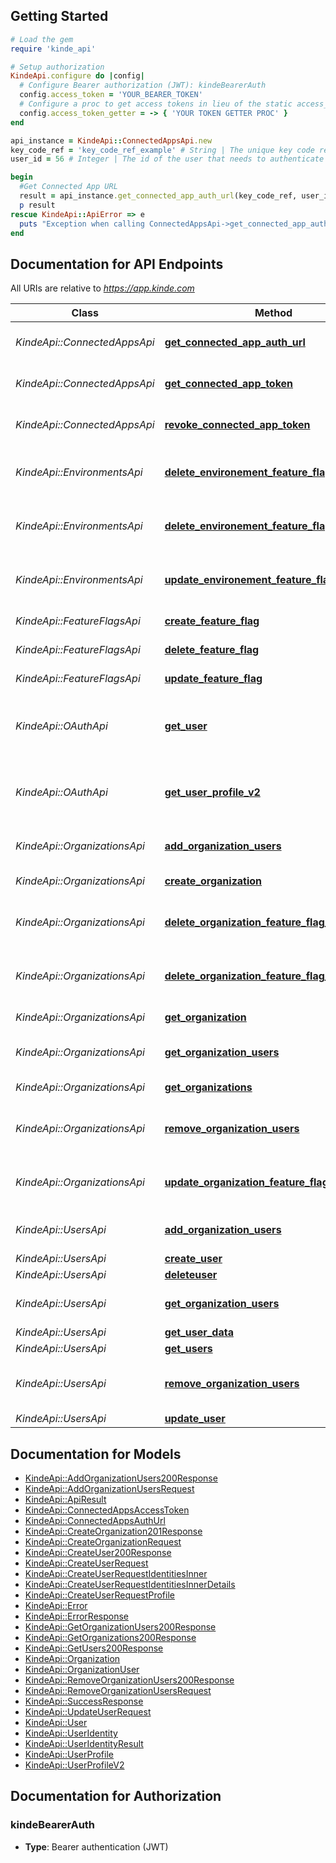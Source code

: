 ## Getting Started

```ruby
# Load the gem
require 'kinde_api'

# Setup authorization
KindeApi.configure do |config|
  # Configure Bearer authorization (JWT): kindeBearerAuth
  config.access_token = 'YOUR_BEARER_TOKEN'
  # Configure a proc to get access tokens in lieu of the static access_token configuration
  config.access_token_getter = -> { 'YOUR TOKEN GETTER PROC' } 
end

api_instance = KindeApi::ConnectedAppsApi.new
key_code_ref = 'key_code_ref_example' # String | The unique key code reference of the connected app to authenticate against.
user_id = 56 # Integer | The id of the user that needs to authenticate to the third-party connected app.

begin
  #Get Connected App URL
  result = api_instance.get_connected_app_auth_url(key_code_ref, user_id)
  p result
rescue KindeApi::ApiError => e
  puts "Exception when calling ConnectedAppsApi->get_connected_app_auth_url: #{e}"
end

```

## Documentation for API Endpoints

All URIs are relative to *https://app.kinde.com*

Class | Method | HTTP request | Description
------------ | ------------- | ------------- | -------------
*KindeApi::ConnectedAppsApi* | [**get_connected_app_auth_url**](docs/ConnectedAppsApi.md#get_connected_app_auth_url) | **GET** /api/v1/connected_apps/auth_url | Get Connected App URL
*KindeApi::ConnectedAppsApi* | [**get_connected_app_token**](docs/ConnectedAppsApi.md#get_connected_app_token) | **GET** /api/v1/connected_apps/token | Get Connected App Token
*KindeApi::ConnectedAppsApi* | [**revoke_connected_app_token**](docs/ConnectedAppsApi.md#revoke_connected_app_token) | **POST** /api/v1/connected_apps/revoke | Revoke Connected App Token
*KindeApi::EnvironmentsApi* | [**delete_environement_feature_flag_override**](docs/EnvironmentsApi.md#delete_environement_feature_flag_override) | **DELETE** /api/v1/environment/feature_flags/{feature_flag_key} | Delete environment feature flag override
*KindeApi::EnvironmentsApi* | [**delete_environement_feature_flag_overrides**](docs/EnvironmentsApi.md#delete_environement_feature_flag_overrides) | **DELETE** /api/v1/environment/feature_flags/ | Delete all environment feature flag overrides
*KindeApi::EnvironmentsApi* | [**update_environement_feature_flag_override**](docs/EnvironmentsApi.md#update_environement_feature_flag_override) | **PATCH** /api/v1/environment/feature_flags/{feature_flag_key} | Update environment feature flag override
*KindeApi::FeatureFlagsApi* | [**create_feature_flag**](docs/FeatureFlagsApi.md#create_feature_flag) | **POST** /api/v1/feature_flags | Create a new feature flag
*KindeApi::FeatureFlagsApi* | [**delete_feature_flag**](docs/FeatureFlagsApi.md#delete_feature_flag) | **DELETE** /api/v1/feature_flags/{feature_flag_key} | Delete a feature flag
*KindeApi::FeatureFlagsApi* | [**update_feature_flag**](docs/FeatureFlagsApi.md#update_feature_flag) | **PUT** /api/v1/feature_flags/{feature_flag_key} | Update a feature flag
*KindeApi::OAuthApi* | [**get_user**](docs/OAuthApi.md#get_user) | **GET** /oauth2/user_profile | Returns the details of the currently logged in user
*KindeApi::OAuthApi* | [**get_user_profile_v2**](docs/OAuthApi.md#get_user_profile_v2) | **GET** /oauth2/v2/user_profile | Returns the details of the currently logged in user
*KindeApi::OrganizationsApi* | [**add_organization_users**](docs/OrganizationsApi.md#add_organization_users) | **POST** /api/v1/organization/users | Assign Users to an Organization
*KindeApi::OrganizationsApi* | [**create_organization**](docs/OrganizationsApi.md#create_organization) | **POST** /api/v1/organization | Create Organization
*KindeApi::OrganizationsApi* | [**delete_organization_feature_flag_override**](docs/OrganizationsApi.md#delete_organization_feature_flag_override) | **DELETE** /api/v1/organizations/{org_code}/feature_flags/{feature_flag_key} | Delete organization feature flag override
*KindeApi::OrganizationsApi* | [**delete_organization_feature_flag_overrides**](docs/OrganizationsApi.md#delete_organization_feature_flag_overrides) | **DELETE** /api/v1/organizations/{org_code}/feature_flags | Delete all organization feature flag overrides
*KindeApi::OrganizationsApi* | [**get_organization**](docs/OrganizationsApi.md#get_organization) | **GET** /api/v1/organization | Get Organization
*KindeApi::OrganizationsApi* | [**get_organization_users**](docs/OrganizationsApi.md#get_organization_users) | **GET** /api/v1/organization/users | List Organization Users
*KindeApi::OrganizationsApi* | [**get_organizations**](docs/OrganizationsApi.md#get_organizations) | **GET** /api/v1/organizations | List Organizations
*KindeApi::OrganizationsApi* | [**remove_organization_users**](docs/OrganizationsApi.md#remove_organization_users) | **PATCH** /api/v1/organization/users | Remove Users from an Organization
*KindeApi::OrganizationsApi* | [**update_organization_feature_flag_override**](docs/OrganizationsApi.md#update_organization_feature_flag_override) | **PATCH** /api/v1/organizations/{org_code}/feature_flags/{feature_flag_key} | Update organization feature flag override
*KindeApi::UsersApi* | [**add_organization_users**](docs/UsersApi.md#add_organization_users) | **POST** /api/v1/organization/users | Assign Users to an Organization
*KindeApi::UsersApi* | [**create_user**](docs/UsersApi.md#create_user) | **POST** /api/v1/user | Create User
*KindeApi::UsersApi* | [**deleteuser**](docs/UsersApi.md#deleteuser) | **DELETE** /api/v1/user | Delete User
*KindeApi::UsersApi* | [**get_organization_users**](docs/UsersApi.md#get_organization_users) | **GET** /api/v1/organization/users | List Organization Users
*KindeApi::UsersApi* | [**get_user_data**](docs/UsersApi.md#get_user_data) | **GET** /api/v1/user | Get User
*KindeApi::UsersApi* | [**get_users**](docs/UsersApi.md#get_users) | **GET** /api/v1/users | List Users
*KindeApi::UsersApi* | [**remove_organization_users**](docs/UsersApi.md#remove_organization_users) | **PATCH** /api/v1/organization/users | Remove Users from an Organization
*KindeApi::UsersApi* | [**update_user**](docs/UsersApi.md#update_user) | **PATCH** /api/v1/user | Update User


## Documentation for Models

 - [KindeApi::AddOrganizationUsers200Response](docs/AddOrganizationUsers200Response.md)
 - [KindeApi::AddOrganizationUsersRequest](docs/AddOrganizationUsersRequest.md)
 - [KindeApi::ApiResult](docs/ApiResult.md)
 - [KindeApi::ConnectedAppsAccessToken](docs/ConnectedAppsAccessToken.md)
 - [KindeApi::ConnectedAppsAuthUrl](docs/ConnectedAppsAuthUrl.md)
 - [KindeApi::CreateOrganization201Response](docs/CreateOrganization201Response.md)
 - [KindeApi::CreateOrganizationRequest](docs/CreateOrganizationRequest.md)
 - [KindeApi::CreateUser200Response](docs/CreateUser200Response.md)
 - [KindeApi::CreateUserRequest](docs/CreateUserRequest.md)
 - [KindeApi::CreateUserRequestIdentitiesInner](docs/CreateUserRequestIdentitiesInner.md)
 - [KindeApi::CreateUserRequestIdentitiesInnerDetails](docs/CreateUserRequestIdentitiesInnerDetails.md)
 - [KindeApi::CreateUserRequestProfile](docs/CreateUserRequestProfile.md)
 - [KindeApi::Error](docs/Error.md)
 - [KindeApi::ErrorResponse](docs/ErrorResponse.md)
 - [KindeApi::GetOrganizationUsers200Response](docs/GetOrganizationUsers200Response.md)
 - [KindeApi::GetOrganizations200Response](docs/GetOrganizations200Response.md)
 - [KindeApi::GetUsers200Response](docs/GetUsers200Response.md)
 - [KindeApi::Organization](docs/Organization.md)
 - [KindeApi::OrganizationUser](docs/OrganizationUser.md)
 - [KindeApi::RemoveOrganizationUsers200Response](docs/RemoveOrganizationUsers200Response.md)
 - [KindeApi::RemoveOrganizationUsersRequest](docs/RemoveOrganizationUsersRequest.md)
 - [KindeApi::SuccessResponse](docs/SuccessResponse.md)
 - [KindeApi::UpdateUserRequest](docs/UpdateUserRequest.md)
 - [KindeApi::User](docs/User.md)
 - [KindeApi::UserIdentity](docs/UserIdentity.md)
 - [KindeApi::UserIdentityResult](docs/UserIdentityResult.md)
 - [KindeApi::UserProfile](docs/UserProfile.md)
 - [KindeApi::UserProfileV2](docs/UserProfileV2.md)


## Documentation for Authorization


### kindeBearerAuth

- **Type**: Bearer authentication (JWT)

